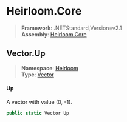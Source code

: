 # Heirloom.Core

> **Framework**: .NETStandard,Version=v2.1  
> **Assembly**: [Heirloom.Core][0]  

## Vector.Up

> **Namespace**: [Heirloom][0]  
> **Type**: [Vector][1]  

#### Up

A vector with value (0, -1).

```cs
public static Vector Up
```

[0]: ../Heirloom.Core.md
[1]: Heirloom.Vector.md
